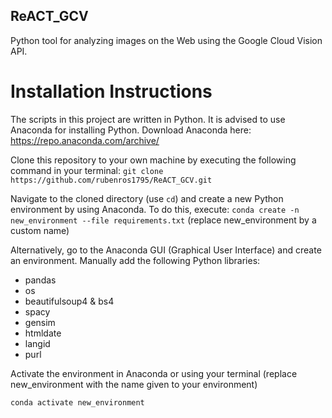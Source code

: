 ## ReACT_GCV
Python tool for analyzing images on the Web using the Google Cloud Vision API.


# Installation Instructions
The scripts in this project are written in Python. It is advised to use Anaconda for installing Python. Download Anaconda here: https://repo.anaconda.com/archive/

Clone this repository to your own machine by executing the following command in your terminal:
```git clone https://github.com/rubenros1795/ReACT_GCV.git```

Navigate to the cloned directory (use ```cd```) and create a new Python environment by using Anaconda. To do this, execute:
```conda create -n new_environment --file requirements.txt``` (replace new_environment by a custom name)

Alternatively, go to the Anaconda GUI (Graphical User Interface) and create an environment. Manually add the following Python libraries:
- pandas
- os
- beautifulsoup4 & bs4
- spacy
- gensim
- htmldate
- langid
- purl

Activate the environment in Anaconda or using your terminal (replace new_environment with the name given to your environment)

```conda activate new_environment```
